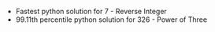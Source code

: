 * Fastest python solution for 7 - Reverse Integer
* 99.11th percentile python solution for 326 - Power of Three